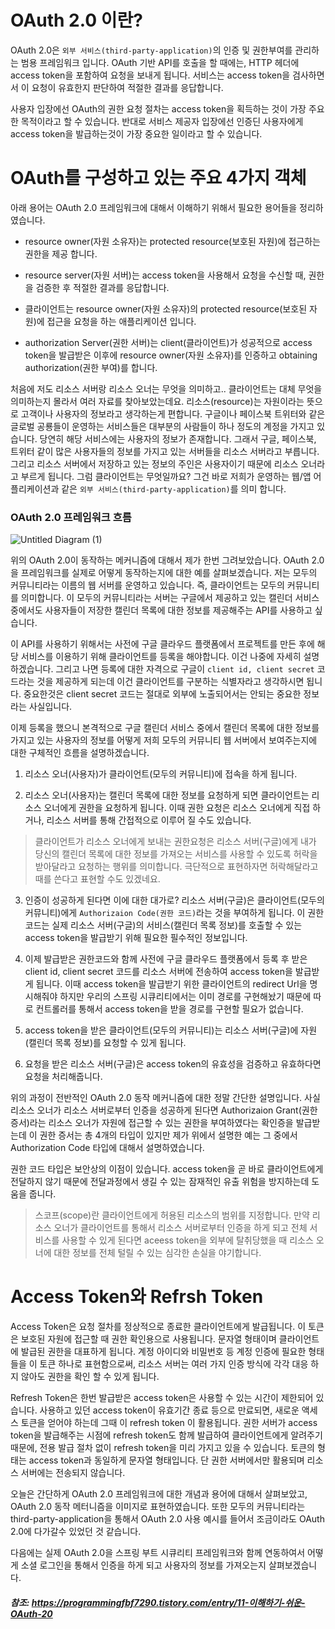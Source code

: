# OAuth 2.0 이란?

OAuth 2.0은 `외부 서비스(third-party-application)`의 인증 및 권한부여를 관리하는 범용 프레임워크 입니다. OAuth 기반 API를 호출을 할 때에는, HTTP 헤더에 access token을 포함하여 요청을 보내게 됩니다. 서비스는 access token을 검사하면서 이 요청이 유효한지 판단하여 적절한 결과를 응답합니다.

사용자 입장에선 OAuth의 권한 요청 절차는 access token을 획득하는 것이 가장 주요한 목적이라고 할 수 있습니다. 반대로 서비스 제공자 입장에선 인증딘 사용자에게 access token을 발급하는것이 가장 중요한 일이라고 할 수 있습니다.


# OAuth를 구성하고 있는 주요 4가지 객체

아래 용어는 OAuth 2.0 프레임워크에 대해서 이해하기 위해서 필요한 용어들을 정리하였습니다.

- resource owner(자원 소유자)는 protected resource(보호된 자원)에 접근하는 권한을 제공 합니다.

- resource server(자원 서버)는 access token을 사용해서 요청을 수신할 때, 권한을 검증한 후 적절한 결과를 응답합니다.

- 클라이언트는 resource owner(자원 소유자)의 protected resource(보호된 자원)에 접근을 요청을 하는 애플리케이션 입니다.

- authorization Server(권한 서버)는 client(클라이언트)가 성공적으로 access token을 발급받은 이후에 resource owner(자원 소유자)를 인증하고 obtaining authorization(권한 부여)를 합니다.


처음에 저도 리소스 서버랑 리소스 오너는 무엇을 의미하고.. 클라이언트는 대체 무엇을 의미하는지 몰라서 여러 자료를 찾아보았는데요. 리소스(resource)는 자원이라는 뜻으로 고객이나 사용자의 정보라고 생각하는게 편합니다. 구글이나 페이스북 트위터와 같은 글로벌 공룡들이 운영하는 서비스들은 대부분의 사람들이 하나 정도의 계정을 가지고 있습니다. 당연히 해당 서비스에는 사용자의 정보가 존재합니다. 그래서 구글, 페이스북, 트위터 같이 많은 사용자들의 정보를 가지고 있는 서버들을 리소스 서버라고 부릅니다. 그리고 리소스 서버에서 저장하고 있는 정보의 주인은 사용자이기 때문에 리소스 오너라고 부르게 됩니다.
그럼 클라이언트는 무엇일까요? 그건 바로 저희가 운영하는 웹/앱 어플리케이션과 같은 `외부 서비스(third-party-application)`를 의미 합니다.


### OAuth 2.0 프레임워크 흐름
![Untitled Diagram (1)](https://user-images.githubusercontent.com/22395934/70778169-fa65ea00-1dc4-11ea-8860-c3d396faebfd.png)


위의 OAuth 2.0이 동작하는 메커니즘에 대해서 제가 한번 그려보았습니다.
OAuth 2.0을 프레임워크를 실제로 어떻게 동작하는지에 대한 예를 살펴보겠습니다. 저는 모두의 커뮤니티라는 이름의 웹 서버를 운영하고 있습니다. 즉, 클라이언트는 모두의 커뮤니티를 의미합니다. 이 모두의 커뮤니티라는 서버는 구글에서 제공하고 있는 캘린더 서비스 중에서도 사용자들이 저장한 캘린더 목록에 대한 정보를 제공해주는 API를 사용하고 싶습니다.

이 API를 사용하기 위해서는 사전에 구글 클라우드 플랫폼에서 프로젝트를 만든 후에 해당 서비스를 이용하기 위해 클라이언트를 등록을 해야합니다. 이건 나중에 자세히 설명하겠습니다. 그리고 나면 등록에 대한 자격으로 구글이 `client id, client secret` 코드라는 것을 제공하게 되는데 이건 클라이언트를 구분하는 식별자라고 생각하시면 됩니다. 중요한것은 client secret 코드는 절대로 외부에 노출되어서는 안되는 중요한 정보라는 사실입니다. 

이제 등록을 했으니 본격적으로 구글 캘린더 서비스 중에서 캘린더 목록에 대한 정보를 가지고 있는 사용자의 정보를 어떻게 저희 모두의 커뮤니티 웹 서버에서 보여주는지에 대한 구체적인 흐름을 설명하겠습니다.

1. 리소스 오너(사용자)가 클라이언트(모두의 커뮤니티)에 접속을 하게 됩니다. 

2. 리소스 오너(사용자)는 캘린더 목록에 대한 정보를 요청하게 되면 클라이언트는 리소스 오너에게 권한을 요청하게 됩니다. 이때 권한 요청은 리소스 오너에게 직접 하거나, 리소스 서버를 통해 간접적으로 이루어 질 수도 있습니다.

> 클라이언트가 리소스 오너에게 보내는 권한요청은 리소스 서버(구글)에게 내가 당신의 캘린더 목록에 대한 정보를 가져오는 서비스를 사용할 수 있도록 허락을 받아달라고 요청하는 행위를 의미합니다. 극단적으로 표현하자면 허락해달라고 때를 쓴다고 표현할 수도 있겠네요.

3. 인증이 성공하게 된다면 이에 대한 대가로? 리소스 서버(구글)은 클라이언트(모두의 커뮤니티)에게 `Authorizaion Code(권한 코드)`라는 것을 부여하게 됩니다. 이 권한 코드는 실제 리소스 서버(구글)의 서비스(캘린더 목록 정보)를 호출할 수 있는 access token을 발급받기 위해 필요한 필수적인 정보입니다.

4. 이제 발급받은 권한코드와 함께 사전에 구글 클라우드 플랫폼에서 등록 후 받은 client id, client secret 코드를 리소스 서버에 전송하여 access token을 발급받게 됩니다. 이때 access token을 발급받기 위한 클라이언트의 redirect Url을 명시해줘야 하지만 우리의 스프링 시큐리티에서는 이미 경로를 구현해놨기 때문에 따로 컨트롤러를 통해서 access token을 받을 경로를 구현할 필요가 없습니다.

5. access token을 받은 클라이언트(모두의 커뮤니티)는 리소스 서버(구글)에 자원(캘린더 목록 정보)를 요청할 수 있게 됩니다.

6. 요청을 받은 리소스 서버(구글)은 access token의 유효성을 검증하고 유효하다면 요청을 처리해줍니다.


위의 과정이 전반적인 OAuth 2.0 동작 메커니즘에 대한 정말 간단한 설명입니다. 사실 리소스 오너가 리소스 서버로부터 인증을 성공하게 된다면 Authorizaion Grant(권한 증서)라는 리소스 오너가 자원에 접근할 수 있는 권한을 부여하였다는 확인증을 발급받는데 이 권한 증서는 총 4개의 타입이 있지만 제가 위에서 설명한 예는 그 중에서 Authorization Code 타입에 대해서 설명하였습니다. 

권한 코드 타입은 보안상의 이점이 있습니다. access token을 곧 바로 클라이언트에게 전달하지 않기 때문에 전달과정에서 생길 수 있는 잠재적인 유출 위험을 방지하는데 도움을 줍니다.


> 스코프(scope)란 클라이언트에게 허용된 리소스의 범위를 지정합니다. 만약 리소스 오너가 클라이언트를 통해서 리소스 서버로부터 인증을 하게 되고 전체 서비스를 사용할 수 있게 된다면 aceess token을 외부에 탈취당했을 때 리소스 오너에 대한 정보를 전체 털릴 수 있는 심각한 손실을 야기합니다.

# Access Token와 Refrsh Token

Access Token은 요청 절차를 정상적으로 종료한 클라이언트에게 발급됩니다. 이 토큰은 보호된 자원에 접근할 때 권한 확인용으로 사용됩니다. 문자열 형태이며 클라이언트에 발급된 권한을 대표하게 됩니다. 계정 아이디와 비밀번호 등 계정 인증에 필요한 형태들을 이 토큰 하나로 표현함으로써, 리소스 서버는 여러 가지 인증 방식에 각각 대응 하지 않아도 권한을 확인 할 수 있게 됩니다.

Refresh Token은 한번 발급받은 access token은 사용할 수 있는 시간이 제한되어 있습니다. 사용하고 있던 access token이 유효기간 종료 등으로 만료되면, 새로운 액세스 토큰을 얻어야 하는데 그때 이 refresh token 이 활용됩니다. 권한 서버가 access token을 발급해주는 시점에 refresh token도 함께 발급하여 클라이언트에게 알려주기 때문에, 전용 발급 절차 없이 refresh token을 미리 가지고 있을 수 있습니다. 토큰의 형태는 access token과 동일하게 문자열 형태입니다. 단 권한 서버에서만 활용되며 리소스 서버에는 전송되지 않습니다.



오늘은 간단하게 OAuth 2.0 프레임워크에 대한 개념과 용어에 대해서 살펴보았고, OAuth 2.0 동작 메터니즘을 이미지로 표현하였습니다. 또한 모두의 커뮤니티라는 third-party-application을 통해서 OAuth 2.0 사용 예시를 들어서 조금이라도 OAuth 2.0에 다가갈수 있었던 것 같습니다.

다음에는 실제 OAuth 2.0을 스프링 부트 시큐리티 프레임워크와 함께 연동하여서 어떻게 소셜 로그인을 통해서 인증을 하게 되고 사용자의 정보를 가져오는지 살펴보겠습니다.



##### 참조: https://programmingfbf7290.tistory.com/entry/11-이해하기-쉬운-OAuth-20